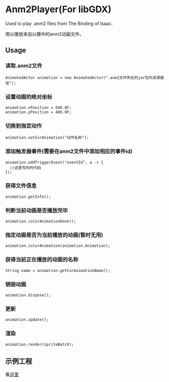 # Anm2Player(For libGDX)
Used to play .anm2 files from The Binding of Isaac.

用以播放来自以撒中的anm2动画文件。

## Usage
### 读取.anm2文件

    AnimatedActor animation = new AnimatedActor(".anm2文件所在的jar包内资源路径");
  
### 设置动画的绝对坐标

    animation.xPosition = 640.0F;
    animation.yPosition = 480.0F;
  
### 切换到指定动作

    animation.setCurAnimation("动作名称");
  
### 添加触发器事件(需要在anm2文件中添加相应的事件id)

    animation.addTriggerEvent("eventId", a -> {
      //这里写你的代码
    });
  
### 获得文件信息

    animation.getInfo();
  
### 判断当前动画是否播放完毕

    animation.isCurAnimationDone();
  
### 指定动画是否为当前播放的动画(暂时无用)

    animation.isCurAnimation(animation.Animation);
  
### 获得当前正在播放的动画的名称

    String name = animation.getCurAnimationName();
  
### 销毁动画

    animation.dispose();
  
### 更新

    animation.update();
  
### 渲染

    animation.render(spriteBatch);
    
## 示例工程

看[这里](https://github.com/tldyl/isaac-mod-extend/blob/master/src/main/java/isaacModExtend/monsters/BabyPlum.java)
